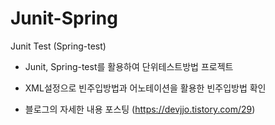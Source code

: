 # Junit-Spring

Junit Test (Spring-test)

- Junit, Spring-test를 활용하여 단위테스트방법 프로젝트

- XML설정으로 빈주입방법과 어노테이션을 활용한 빈주입방법 확인

- 블로그의 자세한 내용 포스팅 (https://devjjo.tistory.com/29)
